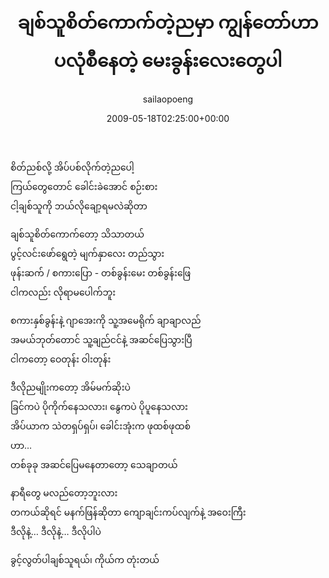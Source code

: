﻿---
_last_editor_used_jetpack: block-editor
_publicize_job_id: "59374983702"
_wp_old_date: "2021-06-09"
author: sailaopoeng
categories:
  - poems
date: "2009-05-18T02:25:00+00:00"
parent_post_id: null
post_id: "198"
timeline_notification: "1623209307"
title: ချစ်သူစိတ်ကောက်တဲ့ညမှာ ကျွန်တော်ဟာ ပလုံစီနေတဲ့ မေးခွန်းလေးတွေပါ
url: /2009/05/18/ချစ်သူစိတ်ကောက်တဲ့ညမှာ/

---
စိတ်ညစ်လို့ အိပ်ပစ်လိုက်တဲ့ညပေါ့  
ကြယ်တွေတောင် ခေါင်းခဲအောင် စဉ်းစား  
ငါ့ချစ်သူကို ဘယ်လိုချော့ရမလဲဆိုတာ

ချစ်သူစိတ်ကောက်တော့ သိသာတယ်  
ပွင့်လင်းဖော်ရွေတဲ့ မျက်နှာလေး တည်သွား  
ဖုန်းဆက် / စကားပြော \- တစ်ခွန်းမေး တစ်ခွန်းဖြေ  
ငါကလည်း လိုရာမပေါက်ဘူး

စကားနှစ်ခွန်းနဲ့ ဂျာအေးကို သူ့အမေရိုက် ချာချာလည်  
အမယ်ဘုတ်တောင် သူ့ချည်ငင်နဲ့ အဆင်ပြေသွားပြီ  
ငါကတော့ ဝေတုန်း ဝါးတုန်း

ဒီလိုညမျိုးကတော့ အိမ်မက်ဆိုးပဲ  
ခြင်ကပဲ ပိုကိုက်နေသလား၊ နွေကပဲ ပိုပူနေသလား  
အိပ်ယာက သဲတရှပ်ရှပ်၊ ခေါင်းအုံးက ဖုထစ်ဖုထစ်  
ဟာ…  
တစ်ခုခု အဆင်ပြေမနေတာတော့ သေချာတယ်

နာရီတွေ မလည်တော့ဘူးလား  
တကယ်ဆိုရင် မနက်ဖြန်ဆိုတာ ကျောချင်းကပ်လျက်နဲ့ အဝေးကြီး  
ဒီလိုနဲ့… ဒီလိုနဲ့… ဒီလိုပါပဲ

ခွင့်လွတ်ပါချစ်သူရယ်၊ ကိုယ်က တုံးတယ်
